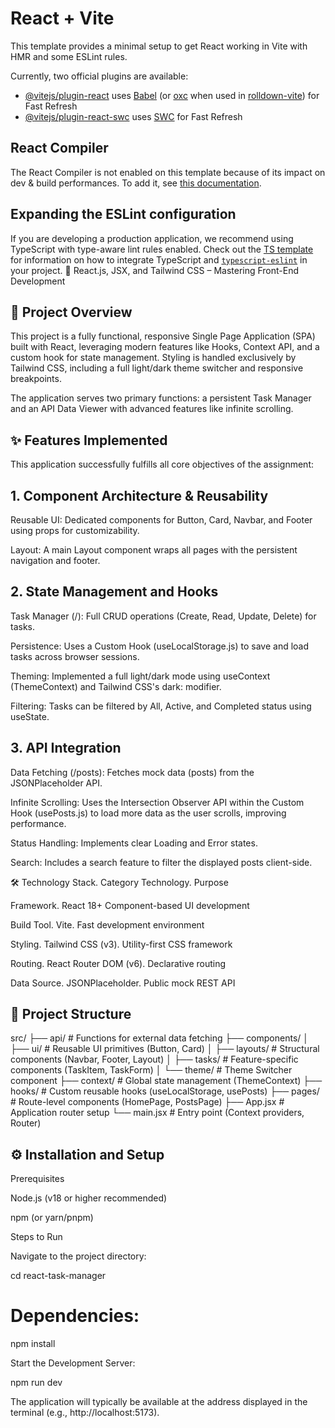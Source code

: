 # React + Vite

This template provides a minimal setup to get React working in Vite with HMR and some ESLint rules.

Currently, two official plugins are available:

- [@vitejs/plugin-react](https://github.com/vitejs/vite-plugin-react/blob/main/packages/plugin-react) uses [Babel](https://babeljs.io/) (or [oxc](https://oxc.rs) when used in [rolldown-vite](https://vite.dev/guide/rolldown)) for Fast Refresh
- [@vitejs/plugin-react-swc](https://github.com/vitejs/vite-plugin-react/blob/main/packages/plugin-react-swc) uses [SWC](https://swc.rs/) for Fast Refresh

## React Compiler

The React Compiler is not enabled on this template because of its impact on dev & build performances. To add it, see [this documentation](https://react.dev/learn/react-compiler/installation).

## Expanding the ESLint configuration

If you are developing a production application, we recommend using TypeScript with type-aware lint rules enabled. Check out the [TS template](https://github.com/vitejs/vite/tree/main/packages/create-vite/template-react-ts) for information on how to integrate TypeScript and [`typescript-eslint`](https://typescript-eslint.io) in your project.
🎨 React.js, JSX, and Tailwind CSS – Mastering Front-End Development

## 🚀 Project Overview

This project is a fully functional, responsive Single Page Application (SPA) built with React, leveraging modern features like Hooks, Context API, and a custom hook for state management. Styling is handled exclusively by Tailwind CSS, including a full light/dark theme switcher and responsive breakpoints.

The application serves two primary functions: a persistent Task Manager and an API Data Viewer with advanced features like infinite scrolling.

## ✨ Features Implemented

This application successfully fulfills all core objectives of the assignment:

## 1. Component Architecture & Reusability

Reusable UI: Dedicated components for Button, Card, Navbar, and Footer using props for customizability.

Layout: A main Layout component wraps all pages with the persistent navigation and footer.

## 2. State Management and Hooks

Task Manager (/): Full CRUD operations (Create, Read, Update, Delete) for tasks.

Persistence: Uses a Custom Hook (useLocalStorage.js) to save and load tasks across browser sessions.

Theming: Implemented a full light/dark mode using useContext (ThemeContext) and Tailwind CSS's dark: modifier.

Filtering: Tasks can be filtered by All, Active, and Completed status using useState.

## 3. API Integration

Data Fetching (/posts): Fetches mock data (posts) from the JSONPlaceholder API.

Infinite Scrolling: Uses the Intersection Observer API within the Custom Hook (usePosts.js) to load more data as the user scrolls, improving performance.

Status Handling: Implements clear Loading and Error states.

Search: Includes a search feature to filter the displayed posts client-side.

🛠️ Technology Stack. 
Category       Technology.            Purpose

Framework.     React 18+           Component-based UI development

Build Tool.     Vite.             Fast development environment

Styling.     Tailwind CSS (v3).     Utility-first CSS framework

Routing.      React Router DOM (v6).   Declarative routing

Data Source.    JSONPlaceholder.         Public mock REST API

## 📂 Project Structure

src/
├── api/                  # Functions for external data fetching
├── components/
│   ├── ui/               # Reusable UI primitives (Button, Card)
│   ├── layouts/          # Structural components (Navbar, Footer, Layout)
│   ├── tasks/            # Feature-specific components (TaskItem, TaskForm)
│   └── theme/            # Theme Switcher component
├── context/              # Global state management (ThemeContext)
├── hooks/                # Custom reusable hooks (useLocalStorage, usePosts)
├── pages/                # Route-level components (HomePage, PostsPage)
├── App.jsx               # Application router setup
└── main.jsx              # Entry point (Context providers, Router)


## ⚙️ Installation and Setup

Prerequisites

Node.js (v18 or higher recommended)

npm (or yarn/pnpm)

Steps to Run

Navigate to the project directory:

cd react-task-manager

# Dependencies:

npm install


Start the Development Server:

npm run dev


The application will typically be available at the address displayed in the terminal (e.g., http://localhost:5173).


